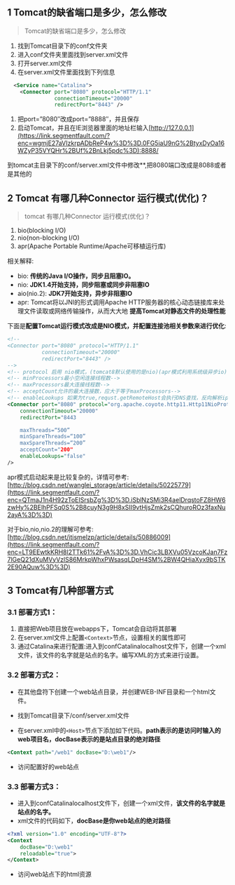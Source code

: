 
## 1 Tomcat的缺省端口是多少，怎么修改

> Tomcat的缺省端口是多少，怎么修改

1. 找到Tomcat目录下的conf文件夹
2. 进入conf文件夹里面找到server.xml文件
3. 打开server.xml文件
4. 在server.xml文件里面找到下列信息

```xml
  <Service name="Catalina">
    <Connector port="8080" protocol="HTTP/1.1" 
               connectionTimeout="20000" 
               redirectPort="8443" />
```

1. 把port=”8080″改成port=”8888″，并且保存
2. 启动Tomcat，并且在IE浏览器里面的地址栏输入[http://127.0.0.1](https://link.segmentfault.com/?enc=wgmjE27aVIzkrpADbReP4w%3D%3D.0FG5iaU9nG%2BtyxDyOa16WZyP35VYQHr%2BUf%2BnLkj5pdc%3D):8888/

到tomcat主目录下的conf/server.xml文件中修改**,把8080端口改成是8088或者是其他的

## 2 Tomcat 有哪几种Connector 运行模式(优化)？

> tomcat 有哪几种Connector 运行模式(优化)？

1. bio(blocking I/O)
2. nio(non-blocking I/O)
3. apr(Apache Portable Runtime/Apache可移植运行库)

相关解释:

- bio: **传统的Java I/O操作，同步且阻塞IO。**
- nio: **JDK1.4开始支持，同步阻塞或同步非阻塞IO**
- aio(nio.2): **JDK7开始支持，异步非阻塞IO**
- apr: Tomcat将以JNI的形式调用Apache HTTP服务器的核心动态链接库来处理文件读取或网络传输操作，从而大大地 **提高Tomcat对静态文件的处理性能**

下面是**配置Tomcat运行模式改成是NIO模式，并配置连接池相关参数来进行优化**:

```xml
<!--
<Connector port="8080" protocol="HTTP/1.1"
		   connectionTimeout="20000"
		   redirectPort="8443" />
-->
<!-- protocol 启用 nio模式，(tomcat8默认使用的是nio)(apr模式利用系统级异步io) -->
<!-- minProcessors最小空闲连接线程数-->
<!-- maxProcessors最大连接线程数-->
<!-- acceptCount允许的最大连接数，应大于等于maxProcessors-->
<!-- enableLookups 如果为true,requst.getRemoteHost会执行DNS查找，反向解析ip对应域名或主机名-->
<Connector port="8080" protocol="org.apache.coyote.http11.Http11NioProtocol" 
	connectionTimeout="20000"
	redirectPort="8443

	maxThreads=“500” 
	minSpareThreads=“100” 
	maxSpareThreads=“200”
	acceptCount="200"
	enableLookups="false"       
/>
```

apr模式启动起来是比较复杂的，详情可参考:[http://blog.csdn.net/wanglei_storage/article/details/50225779](https://link.segmentfault.com/?enc=QTmaJ1n4H92zToEISrsbZg%3D%3D.iSblNzSMi3R4aelDrqstoFZ8HW6zwHy%2BElhPFSq0S%2B8cuyN3g9H8xSII9vtHjsZmk2sCQhuroROz3faxNu2ayA%3D%3D)

对于bio,nio,nio.2的理解可参考:[http://blog.csdn.net/itismelzp/article/details/50886009](https://link.segmentfault.com/?enc=LT9EEwtkKRH8l2TTk61%2FvA%3D%3D.VhCic3LBXVu05VzcoKJan7Fz7lGeQ21dXuMVyVzlS86MrkpWhxPWsasqLDpH4SM%2BW4QHiaXyx9bSTK2E90AQuw%3D%3D)

## 3 Tomcat有几种部署方式

### 3.1 部署方式1：

1. 直接把Web项目放在webapps下，Tomcat会自动将其部署
2. 在server.xml文件上配置`<Context>`节点，设置相关的属性即可
3. 通过Catalina来进行配置:进入到confCatalinalocalhost文件下，创建一个xml文件，该文件的名字就是站点的名字。编写XML的方式来进行设置。

### 3.2 部署方式2：

- 在其他盘符下创建一个web站点目录，并创建WEB-INF目录和一个html文件。

- 找到Tomcat目录下/conf/server.xml文件

- 在server.xml中的`<Host>`节点下添加如下代码。**path表示的是访问时输入的web项目名，docBase表示的是站点目录的绝对路径**
```xml
<Context path="/web1" docBase="D:\web1"/>
```

- 访问配置好的web站点

### 3.3 部署方式3：

- 进入到confCatalinalocalhost文件下，创建一个xml文件，**该文件的名字就是站点的名字。**
- xml文件的代码如下，**docBase是你web站点的绝对路径**

```xml
<?xml version="1.0" encoding="UTF-8"?> 
<Context 
    docBase="D:\web1" 
    reloadable="true"> 
</Context> 
```

- 访问web站点下的html资源